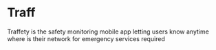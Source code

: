 # Traff
Traffety is the safety monitoring mobile app letting users know anytime where is their network for emergency services required
